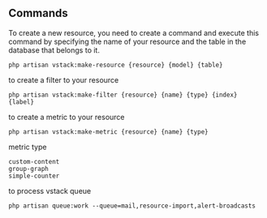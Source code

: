 ## Commands

To create a new resource, you need to create a command and execute this command by specifying the name of your resource and the table in the database that belongs to it.
```
php artisan vstack:make-resource {resource} {model} {table}
```

to create a filter to your resource
```
php artisan vstack:make-filter {resource} {name} {type} {index} {label}
```

to create a metric to your resource
```
php artisan vstack:make-metric {resource} {name} {type}
```

metric type
``` 
custom-content
group-graph
simple-counter
```

to process vstack queue
```
php artisan queue:work --queue=mail,resource-import,alert-broadcasts
```
